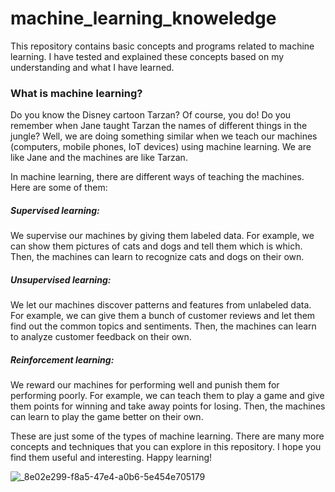 # machine_learning_knoweledge
This repository contains basic concepts and programs related to machine learning. I have tested and explained these concepts based on my understanding and what I have learned.


### What is machine learning?
Do you know the Disney cartoon Tarzan? Of course, you do! Do you remember when Jane taught Tarzan the names of different things in the jungle? Well, we are doing something similar when we teach our machines (computers, mobile phones, IoT devices) using machine learning. We are like Jane and the machines are like Tarzan. 

In machine learning, there are different ways of teaching the machines. Here are some of them:

##### Supervised learning: 
We supervise our machines by giving them labeled data. For example, we can show them pictures of cats and dogs and tell them which is which. Then, the machines can learn to recognize cats and dogs on their own. 

##### Unsupervised learning: 
We let our machines discover patterns and features from unlabeled data. For example, we can give them a bunch of customer reviews and let them find out the common topics and sentiments. Then, the machines can learn to analyze customer feedback on their own.

##### Reinforcement learning: 
We reward our machines for performing well and punish them for performing poorly. For example, we can teach them to play a game and give them points for winning and take away points for losing. Then, the machines can learn to play the game better on their own. 

These are just some of the types of machine learning. There are many more concepts and techniques that you can explore in this repository. I hope you find them useful and interesting. Happy learning! 

![_8e02e299-f8a5-47e4-a0b6-5e454e705179](https://github.com/KhaingSuThway/machine_learning_knoweledge/assets/89783753/b6e0e2cc-69af-4743-9c00-ab4e3b0a81e6)

